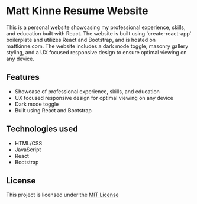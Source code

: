 # Matt Kinne Resume Website

This is a personal website showcasing my professional experience, skills, and education built with React. The website is built using 'create-react-app' boilerplate and utilizes React and Bootstrap, and is hosted on mattkinne.com. The website includes a dark mode toggle, masonry gallery styling, and a UX focused responsive design to ensure optimal viewing on any device.

## Features

* Showcase of professional experience, skills, and education
* UX focused responsive design for optimal viewing on any device
* Dark mode toggle
* Built using React and Bootstrap

## Technologies used
* HTML/CSS
* JavaScript
* React
* Bootstrap

## License
This project is licensed under the [MIT License](https://opensource.org/licenses/MIT )



